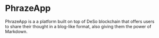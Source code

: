 # PhrazeApp
PhrazeApp is a a platform built on top of DeSo blockchain that offers users to share their thought in a blog-like format, also giving them the power of Markdown.
